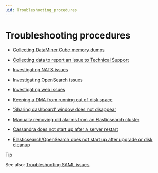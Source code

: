 ```yaml
---
uid: Troubleshooting_procedures
---
```


# Troubleshooting procedures

- [Collecting DataMiner Cube memory dumps](xref:Collecting_DataMiner_Cube_memory_dumps)

- [Collecting data to report an issue to Technical Support](xref:Collecting_data_to_report_an_issue_to_TechSupport)

- [Investigating NATS issues](xref:Investigating_NATS_Issues)

- [Investigating OpenSearch issues](xref:Investigating_OpenSearch_Issues)

- [Investigating web issues](xref:Investigating_Web_Issues)

- [Keeping a DMA from running out of disk space](xref:Keeping_a_DMA_from_running_out_of_disk_space)

- ['Sharing dashboard' window does not disappear](xref:Sharing_dashboard_window_does_not_disappear)

- [Manually removing old alarms from an Elasticsearch cluster](xref:Manually_removing_old_alarms_from_ES)

- [Cassandra does not start up after a server restart](xref:Cassandra_not_starting_up_after_server_restart)

- [Elasticsearch/OpenSearch does not start up after upgrade or disk cleanup](xref:Elastic_not_starting_after_upgrade_cleanup)

> [!TIP]
> See also: [Troubleshooting SAML issues](xref:Troubleshooting_SAML_Issues)
